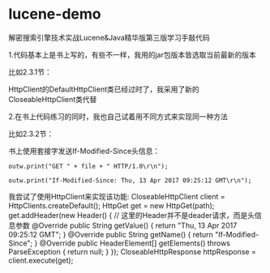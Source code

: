 # lucene-demo
解密搜索引擎技术实战Lucene&amp;Java精华版第三版学习手敲代码

1.代码基本上是书上写的，有些不一样，我用的jar包版本皆选取当前最新的版本

  比如2.3.1节：

  HttpClient的DefaultHttpClient类已经过时了，我采用了新的CloseableHttpClient类代替

2.在书上代码练习的同时，我也自己试着用不同方式来实现同一种方法

比如2.3.2节：

  书上使用套接字发送If-Modified-Since头信息：
  
    outw.print("GET " + file + " HTTP/1.0\r\n");
    
    outw.print("If-Modified-Since: Thu, 13 Apr 2017 09:25:12 GMT\r\n");
    
  我尝试了使用HttpClient来实现该功能:
    CloseableHttpClient client = HttpClients.createDefault();
		HttpGet get = new HttpGet(path);
		get.addHeader(new Header() { // 这里的Header并不是deader请求，而是头信息参数
			@Override
			public String getValue() {
				return "Thu, 13 Apr 2017 09:25:12 GMT";
			}
			@Override
			public String getName() {
				return "If-Modified-Since";
			}
			@Override
			public HeaderElement[] getElements() throws ParseException {
				return null;
			}
		});
		CloseableHttpResponse httpResponse = client.execute(get);
  
